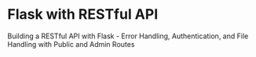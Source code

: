 # Flask with RESTful API
 Building a RESTful API with Flask - Error Handling, Authentication, and File Handling with Public and Admin Routes
